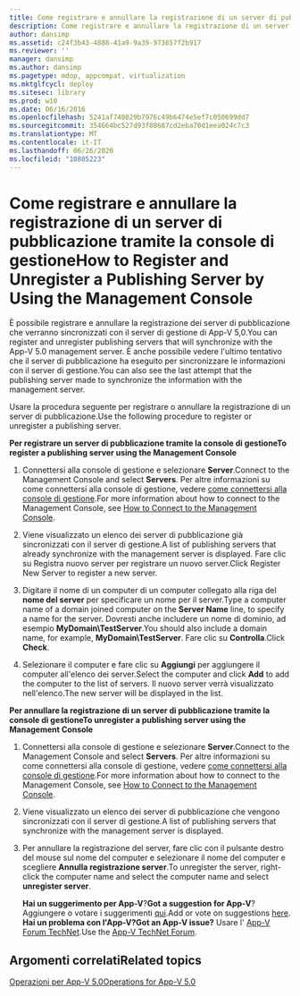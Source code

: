```yaml
---
title: Come registrare e annullare la registrazione di un server di pubblicazione tramite la console di gestione
description: Come registrare e annullare la registrazione di un server di pubblicazione tramite la console di gestione
author: dansimp
ms.assetid: c24f3b43-4888-41a9-9a39-973657f2b917
ms.reviewer: ''
manager: dansimp
ms.author: dansimp
ms.pagetype: mdop, appcompat, virtualization
ms.mktglfcycl: deploy
ms.sitesec: library
ms.prod: w10
ms.date: 06/16/2016
ms.openlocfilehash: 5241af748029b7976c49b6474e5ef7c050699dd7
ms.sourcegitcommit: 354664bc527d93f80687cd2eba70d1eea024c7c3
ms.translationtype: MT
ms.contentlocale: it-IT
ms.lasthandoff: 06/26/2020
ms.locfileid: "10805223"
---
```

# <span data-ttu-id="59a88-103">Come registrare e annullare la registrazione di un server di pubblicazione tramite la console di gestione</span><span class="sxs-lookup"><span data-stu-id="59a88-103">How to Register and Unregister a Publishing Server by Using the Management Console</span></span>


<span data-ttu-id="59a88-104">È possibile registrare e annullare la registrazione dei server di pubblicazione che verranno sincronizzati con il server di gestione di App-V 5,0.</span><span class="sxs-lookup"><span data-stu-id="59a88-104">You can register and unregister publishing servers that will synchronize with the App-V 5.0 management server.</span></span> <span data-ttu-id="59a88-105">È anche possibile vedere l'ultimo tentativo che il server di pubblicazione ha eseguito per sincronizzare le informazioni con il server di gestione.</span><span class="sxs-lookup"><span data-stu-id="59a88-105">You can also see the last attempt that the publishing server made to synchronize the information with the management server.</span></span>

<span data-ttu-id="59a88-106">Usare la procedura seguente per registrare o annullare la registrazione di un server di pubblicazione.</span><span class="sxs-lookup"><span data-stu-id="59a88-106">Use the following procedure to register or unregister a publishing server.</span></span>

**<span data-ttu-id="59a88-107">Per registrare un server di pubblicazione tramite la console di gestione</span><span class="sxs-lookup"><span data-stu-id="59a88-107">To register a publishing server using the Management Console</span></span>**

1.  <span data-ttu-id="59a88-108">Connettersi alla console di gestione e selezionare **Server**.</span><span class="sxs-lookup"><span data-stu-id="59a88-108">Connect to the Management Console and select **Servers**.</span></span> <span data-ttu-id="59a88-109">Per altre informazioni su come connettersi alla console di gestione, vedere [come connettersi alla console di gestione](how-to-connect-to-the-management-console-beta.md).</span><span class="sxs-lookup"><span data-stu-id="59a88-109">For more information about how to connect to the Management Console, see [How to Connect to the Management Console](how-to-connect-to-the-management-console-beta.md).</span></span>

2.  <span data-ttu-id="59a88-110">Viene visualizzato un elenco dei server di pubblicazione già sincronizzati con il server di gestione.</span><span class="sxs-lookup"><span data-stu-id="59a88-110">A list of publishing servers that already synchronize with the management server is displayed.</span></span> <span data-ttu-id="59a88-111">Fare clic su Registra nuovo server per registrare un nuovo server.</span><span class="sxs-lookup"><span data-stu-id="59a88-111">Click Register New Server to register a new server.</span></span>

3.  <span data-ttu-id="59a88-112">Digitare il nome di un computer di un computer collegato alla riga del **nome del server** per specificare un nome per il server.</span><span class="sxs-lookup"><span data-stu-id="59a88-112">Type a computer name of a domain joined computer on the **Server Name** line, to specify a name for the server.</span></span> <span data-ttu-id="59a88-113">Dovresti anche includere un nome di dominio, ad esempio **MyDomain\\TestServer**.</span><span class="sxs-lookup"><span data-stu-id="59a88-113">You should also include a domain name, for example, **MyDomain\\TestServer**.</span></span> <span data-ttu-id="59a88-114">Fare clic su **Controlla**.</span><span class="sxs-lookup"><span data-stu-id="59a88-114">Click **Check**.</span></span>

4.  <span data-ttu-id="59a88-115">Selezionare il computer e fare clic su **Aggiungi** per aggiungere il computer all'elenco dei server.</span><span class="sxs-lookup"><span data-stu-id="59a88-115">Select the computer and click **Add** to add the computer to the list of servers.</span></span> <span data-ttu-id="59a88-116">Il nuovo server verrà visualizzato nell'elenco.</span><span class="sxs-lookup"><span data-stu-id="59a88-116">The new server will be displayed in the list.</span></span>

**<span data-ttu-id="59a88-117">Per annullare la registrazione di un server di pubblicazione tramite la console di gestione</span><span class="sxs-lookup"><span data-stu-id="59a88-117">To unregister a publishing server using the Management Console</span></span>**

1.  <span data-ttu-id="59a88-118">Connettersi alla console di gestione e selezionare **Server**.</span><span class="sxs-lookup"><span data-stu-id="59a88-118">Connect to the Management Console and select **Servers**.</span></span> <span data-ttu-id="59a88-119">Per altre informazioni su come connettersi alla console di gestione, vedere [come connettersi alla console di gestione](how-to-connect-to-the-management-console-beta.md).</span><span class="sxs-lookup"><span data-stu-id="59a88-119">For more information about how to connect to the Management Console, see [How to Connect to the Management Console](how-to-connect-to-the-management-console-beta.md).</span></span>

2.  <span data-ttu-id="59a88-120">Viene visualizzato un elenco dei server di pubblicazione che vengono sincronizzati con il server di gestione.</span><span class="sxs-lookup"><span data-stu-id="59a88-120">A list of publishing servers that synchronize with the management server is displayed.</span></span>

3.  <span data-ttu-id="59a88-121">Per annullare la registrazione del server, fare clic con il pulsante destro del mouse sul nome del computer e selezionare il nome del computer e scegliere **Annulla registrazione server**.</span><span class="sxs-lookup"><span data-stu-id="59a88-121">To unregister the server, right-click the computer name and select the computer name and select **unregister server**.</span></span>

    <span data-ttu-id="59a88-122">**Hai un suggerimento per App-V**?</span><span class="sxs-lookup"><span data-stu-id="59a88-122">**Got a suggestion for App-V**?</span></span> <span data-ttu-id="59a88-123">Aggiungere o votare i suggerimenti [qui](http://appv.uservoice.com/forums/280448-microsoft-application-virtualization).</span><span class="sxs-lookup"><span data-stu-id="59a88-123">Add or vote on suggestions [here](http://appv.uservoice.com/forums/280448-microsoft-application-virtualization).</span></span> **<span data-ttu-id="59a88-124">Hai un problema con l'App-V?</span><span class="sxs-lookup"><span data-stu-id="59a88-124">Got an App-V issue?</span></span>** <span data-ttu-id="59a88-125">Usare l' [App-V Forum TechNet](https://social.technet.microsoft.com/Forums/home?forum=mdopappv).</span><span class="sxs-lookup"><span data-stu-id="59a88-125">Use the [App-V TechNet Forum](https://social.technet.microsoft.com/Forums/home?forum=mdopappv).</span></span>

## <span data-ttu-id="59a88-126">Argomenti correlati</span><span class="sxs-lookup"><span data-stu-id="59a88-126">Related topics</span></span>


[<span data-ttu-id="59a88-127">Operazioni per App-V 5.0</span><span class="sxs-lookup"><span data-stu-id="59a88-127">Operations for App-V 5.0</span></span>](operations-for-app-v-50.md)

 

 





